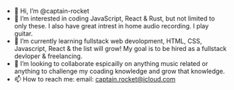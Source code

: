 - 👋 Hi, I’m @captain-rocket
- 👀 I’m interested in coding JavaScript, React & Rust, but not limited to only these. I also have great intrest in home audio recording. I play guitar.
- 🌱 I’m currently learning fullstack web devolopment, HTML, CSS, Javascript, React & the list will grow! My goal is to be hired as a fullstack devloper & freelancing.
- 💞️ I’m looking to collaborate espicailly on anything music related or anything to challenge my coading knowledge and grow that knowledge.
- 📫 How to reach me: email: captain.rocket@icloud.com

<!---
captain-rocket/captain-rocket is a ✨ special ✨ repository because its `README.md` (this file) appears on your GitHub profile.
You can click the Preview link to take a look at your changes.
--->
